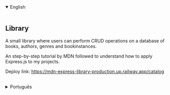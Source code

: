 <details open>
<summary>English</summary>
<br>

## Library

A small library where users can perform CRUD operations on a database of books, authors, genres and bookinstances.

An step-by-step tutorial by MDN followed to understand how to apply Express.js to my projects.

Deploy link: https://mdn-express-library-production.up.railway.app/catalog

<br>
</details>

<details>
<summary>Português</summary>
<br>

## Biblioteca

Uma pequena biblioteca onde usuários podem realizar operações de CRUD num banco de dados de livros, autores, gêneros e instâncias de livros.

Um tutorial pela MDN seguido passo a passo para entender como aplicar Express.js nos meus projetos.

Deploy: https://mdn-express-library-production.up.railway.app/catalog

<br>
</details>